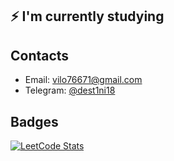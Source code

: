 ## ⚡ I'm currently studying

## Contacts
* Email: [vilo76671@gmail.com](mailto:vilo76671@gmail.com)
* Telegram: [@dest1ni18](https://t.me/dest1ni18)

## Badges
[![LeetCode Stats](https://leetcode.card.workers.dev/Dest1ni?theme=dark&font=baloo&extension=null)](https://leetcode.com/Dest1ni/)



